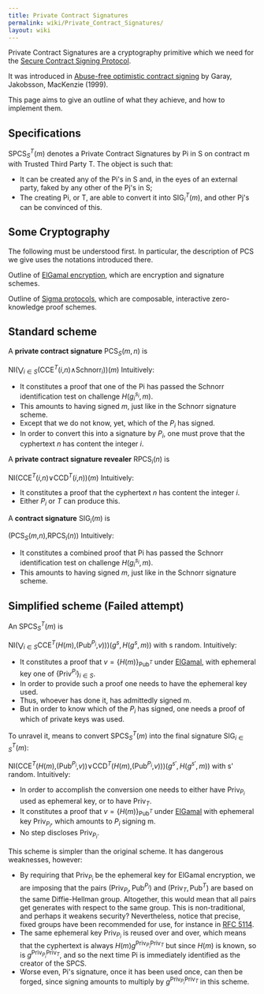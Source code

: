 ```yaml
---
title: Private Contract Signatures
permalink: wiki/Private_Contract_Signatures/
layout: wiki
---
```


Private Contract Signatures are a cryptography primitive which we need
for the [Secure Contract Signing
Protocol](/wiki/Secure_Contract_Signing_Protocol "wikilink").

It was introduced in [Abuse-free optimistic contract
signing](http://citeseerx.ist.psu.edu/viewdoc/summary?doi=10.1.1.118.4142)
by Garay, Jakobsson, MacKenzie (1999).

This page aims to give an outline of what they achieve, and how to
implement them.

Specifications
--------------

SPCS<sub>*S*</sub><sup>*T*</sup>(*m*) denotes a Private Contract
Signatures by Pi in S on contract m with Trusted Third Party T. The
object is such that:

-   It can be created any of the Pi's in S and, in the eyes of an
    external party, faked by any other of the Pj's in S;
-   The creating Pi, or T, are able to convert it into
    SIG<sub>*i*</sub><sup>*T*</sup>(*m*), and other Pj's can be
    convinced of this.

Some Cryptography
-----------------

The following must be understood first. In particular, the description
of PCS we give uses the notations introduced there.

Outline of [ElGamal encryption](/wiki/ElGamalSchnorr "wikilink"), which are
encryption and signature schemes.

Outline of [Sigma protocols](/wiki/Sigma_Protocols "wikilink"), which are
composable, interactive zero-knowledge proof schemes.

Standard scheme
---------------

A **private contract signature** PCS<sub>*S*</sub>(*m*, *n*) is

NI(⋁<sub>*i* ∈ *S*</sub>(CCE<sup>*T*</sup>(*i*,*n*)∧Schnorr<sub>*i*</sub>))(*m*)
 Intuitively:

-   It constitutes a proof that one of the Pi has passed the Schnorr
    identification test on challenge
    *H*(*g*<sub>*i*</sub><sup>*s*<sub>*i*</sub></sup>, *m*).
-   This amounts to having signed *m*, just like in the Schnorr
    signature scheme.
-   Except that we do not know, yet, which of the *P*<sub>*i*</sub>
    has signed.
-   In order to convert this into a signature by *P*<sub>*i*</sub>, one
    must prove that the cyphertext *n* has content the integer *i*.

A **private contract signature revealer** RPCS<sub>*i*</sub>(*n*) is

NI(CCE<sup>*T*</sup>(*i*,*n*)∨CCD<sup>*T*</sup>(*i*,*n*))(*m*)
 Intuitively:

-   It constitutes a proof that the cyphertext *n* has content the
    integer *i*.
-   Either *P*<sub>*i*</sub> or *T* can produce this.

A **contract signature** SIG<sub>*i*</sub>(*m*) is

(PCS<sub>*S*</sub>(*m*,*n*),RPCS<sub>*i*</sub>(*n*))
 Intuitively:

-   It constitutes a combined proof that Pi has passed the Schnorr
    identification test on challenge
    *H*(*g*<sub>*i*</sub><sup>*s*<sub>*i*</sub></sup>, *m*).
-   This amounts to having signed *m*, just like in the Schnorr
    signature scheme.

Simplified scheme (Failed attempt)
----------------------------------

An SPCS<sub>*S*</sub><sup>*T*</sup>(*m*) is

NI(⋁<sub>*i* ∈ *S*</sub>CCE<sup>*T*</sup>(*H*(*m*),(Pub<sup>*P*<sub>*i*</sub></sup>,*v*)))(*g*<sup>*s*</sup>, *H*(*g*<sup>*s*</sup>, *m*))
 with s random. Intuitively:

-   It constitutes a proof that
    *v* = {*H*(*m*)}<sub>Pub<sup>*T*</sup></sub> under
    [ElGamal](/wiki/ElGamal "wikilink"), with ephemeral key one of
    {Priv<sup>*P*<sub>*i*</sub></sup>}<sub>*i* ∈ *S*</sub>.
-   In order to provide such a proof one needs to have the ephemeral
    key used.
-   Thus, whoever has done it, has admittedly signed m.
-   But in order to know which of the *P*<sub>*i*</sub> has signed, one
    needs a proof of which of private keys was used.

To unravel it, means to convert SPCS<sub>*S*</sub><sup>*T*</sup>(*m*)
into the final signature SIG<sub>*i* ∈ *S*</sub><sup>*T*</sup>(*m*):

NI(CCE<sup>*T*</sup>(*H*(*m*),(Pub<sup>*P*<sub>*i*</sub></sup>,*v*))∨CCD<sup>*T*</sup>(*H*(*m*),(Pub<sup>*P*<sub>*i*</sub></sup>,*v*)))(*g*<sup>*s*′</sup>, *H*(*g*<sup>*s*′</sup>, *m*))
 with s' random. Intuitively:

-   In order to accomplish the conversion one needs to either have
    Priv<sub>*P*<sub>*i*</sub></sub> used as ephemeral key, or to have
    Priv<sub>*T*</sub>.
-   It constitutes a proof that
    *v* = {*H*(*m*)}<sub>Pub<sup>*T*</sup></sub> under
    [ElGamal](/wiki/ElGamal "wikilink") with ephemeral key
    Priv<sub>*P*<sub>*i*</sub></sub>, which amounts to *P*<sub>*i*</sub>
    signing m.
-   No step discloses Priv<sub>*P*<sub>*i*</sub></sub>.

This scheme is simpler than the original scheme. It has dangerous
weaknesses, however:

-   By requiring that Priv<sub>*P*<sub>*i*</sub></sub> be the ephemeral
    key for ElGamal encryption, we are imposing that the pairs
    (Priv<sub>*P*<sub>*i*</sub></sub>, Pub<sup>*P*<sub>*i*</sub></sup>)
    and (Priv<sub>*T*</sub>, Pub<sup>*T*</sup>) are based on the same
    Diffie-Hellman group. Altogether, this would mean that all pairs get
    generates with respect to the same group. This is non-traditional,
    and perhaps it weakens security? Nevertheless, notice that precise,
    fixed groups have been recommended for use, for instance in [RFC
    5114](http://tools.ietf.org/html/rfc5114#page-4).
-   The same ephemeral key Priv<sub>*P*<sub>*i*</sub></sub> is reused
    over and over, which means that the cyphertext is always
    *H*(*m*)*g*<sup>Priv<sub>*P*<sub>*i*</sub></sub>Priv<sub>*T*</sub></sup>
    but since *H*(*m*) is known, so is
    *g*<sup>Priv<sub>*P*<sub>*i*</sub></sub>Priv<sub>*T*</sub></sup>,
    and so the next time Pi is immediately identified as the creator of
    the SPCS.
-   Worse even, Pi's signature, once it has been used once, can then be
    forged, since signing amounts to multiply by
    *g*<sup>Priv<sub>*P*<sub>*i*</sub></sub>Priv<sub>*T*</sub></sup> in
    this scheme.

